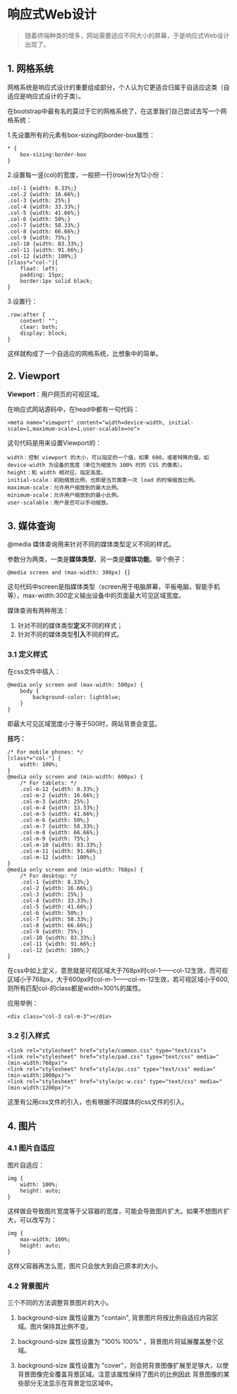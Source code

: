 # 响应式Web设计
> 随着终端种类的增多，网站需要适应不同大小的屏幕，于是响应式Web设计出现了。

## 1. 网格系统
网格系统是响应式设计的重要组成部分，个人认为它更适合归属于自适应这类（自适应是响应式设计的子类）。

在bootstrap中最有名的莫过于它的网格系统了，在这里我们自己尝试去写一个网格系统：

1.先设置所有的元素有box-sizing的border-box属性： 

	* {
		box-sizing:border-box
	}
2.设置每一竖(col)的宽度，一般把一行(row)分为12小份：

	.col-1 {width: 8.33%;}
	.col-2 {width: 16.66%;}
	.col-3 {width: 25%;}
	.col-4 {width: 33.33%;}
	.col-5 {width: 41.66%;}
	.col-6 {width: 50%;}
	.col-7 {width: 58.33%;}
	.col-8 {width: 66.66%;}
	.col-9 {width: 75%;}
	.col-10 {width: 83.33%;}
	.col-11 {width: 91.66%;}
	.col-12 {width: 100%;}
	[class*="col-"]{
		float: left;
		padding: 15px;
		border:1px solid black;
	}
3.设置行：

	.row:after {
	    content: "";
	    clear: both;
	    display: block;
	}

这样就构成了一个自适应的网格系统，比想象中的简单。

## 2. Viewport
**Viewport**：用户网页的可视区域。

在响应式网站源码中，在head中都有一句代码：

	<meta name="viewport" content="width=device-width, initial-scale=1,maximum-scale=1,user-scalable=no">

这句代码是用来设置Viewport的：


    width：控制 viewport 的大小，可以指定的一个值，如果 600，或者特殊的值，如 device-width 为设备的宽度（单位为缩放为 100% 时的 CSS 的像素）。
    height：和 width 相对应，指定高度。
    initial-scale：初始缩放比例，也即是当页面第一次 load 的时候缩放比例。
    maximum-scale：允许用户缩放到的最大比例。
    minimum-scale：允许用户缩放到的最小比例。
    user-scalable：用户是否可以手动缩放。

## 3. 媒体查询

@media 媒体查询用来针对不同的媒体类型定义不同的样式。

参数分为两类，一类是**媒体类型**，另一类是**媒体功能**。举个例子：

	@media screen and (max-width: 300px) {}
这句代码中screen是指媒体类型（screen用于电脑屏幕，平板电脑，智能手机等），max-width:300定义输出设备中的页面最大可见区域宽度。

媒体查询有两种用法：

1. 针对不同的媒体类型**定义**不同的样式；
2. 针对不同的媒体类型**引入**不同的样式。

### 3.1 定义样式
在css文件中插入：

	@media only screen and (max-width: 500px) {
	    body {
	        background-color: lightblue;
	    }
	}
即最大可见区域宽度小于等于500时，网站背景会变蓝。

**技巧：**

	/* For mobile phones: */
	[class*="col-"] {
	    width: 100%;
	}
	@media only screen and (min-width: 600px) {
	    /* For tablets: */
	    .col-m-12 {width: 8.33%;}
	    .col-m-2 {width: 16.66%;}
	    .col-m-3 {width: 25%;}
	    .col-m-4 {width: 33.33%;}
	    .col-m-5 {width: 41.66%;}
	    .col-m-6 {width: 50%;}
	    .col-m-7 {width: 58.33%;}
	    .col-m-8 {width: 66.66%;}
	    .col-m-9 {width: 75%;}
	    .col-m-10 {width: 83.33%;}
	    .col-m-11 {width: 91.66%;}
	    .col-m-12 {width: 100%;}
	}
	@media only screen and (min-width: 768px) {
	    /* For desktop: */
	    .col-1 {width: 8.33%;}
	    .col-2 {width: 16.66%;}
	    .col-3 {width: 25%;}
	    .col-4 {width: 33.33%;}
	    .col-5 {width: 41.66%;}
	    .col-6 {width: 50%;}
	    .col-7 {width: 58.33%;}
	    .col-8 {width: 66.66%;}
	    .col-9 {width: 75%;}
	    .col-10 {width: 83.33%;}
	    .col-11 {width: 91.66%;}
	    .col-12 {width: 100%;}
	}
在css中如上定义，意思就是可视区域大于768px时col-1——col-12生效，而可视区域小于768px，大于600px时col-m-1——col-m-12生效，若可视区域小于600,则所有匹配col-的class都是width=100%的属性。

应用举例：
	
	<div class="col-3 col-m-3"></div>



### 3.2 引入样式

    <link rel="stylesheet" href="style/common.css" type="text/css">
    <link rel="stylesheet" href="style/pad.css" type="text/css" media="(min-width:768px)">
    <link rel="stylesheet" href="style/pc.css" type="text/css" media="(min-width:1000px)">
    <link rel="stylesheet" href="style/pc-w.css" type="text/css" media="(min-width:1200px)">
这里有公用css文件的引入，也有根据不同媒体的css文件的引入。

## 4. 图片
### 4.1 图片自适应
图片自适应：

	img {
	    width: 100%;
	    height: auto;
	}
这样做会导致图片宽度等于父容器的宽度，可能会导致图片扩大。如果不想图片扩大，可以改写为：

	img {
	    max-width: 100%;
	    height: auto;
	}
这样父容器再怎么宽，图片只会放大到自己原本的大小。

### 4.2 背景图片
三个不同的方法调整背景图片的大小。

1. background-size 属性设置为 "contain", 背景图片将按比例自适应内容区域。图片保持其比例不变。

2. background-size 属性设置为 "100% 100%" ，背景图片将延展覆盖整个区域。

3. background-size 属性设置为 "cover"，则会把背景图像扩展至足够大，以使背景图像完全覆盖背景区域。注意该属性保持了图片的比例因此 背景图像的某些部分无法显示在背景定位区域中。 